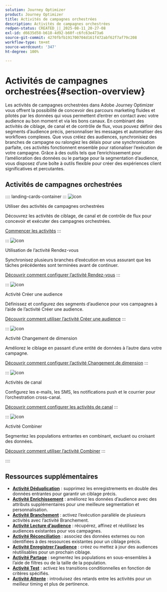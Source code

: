 ```yaml
---
solution: Journey Optimizer
product: Journey Optimizer
title: Activités de campagnes orchestrées
description: Activités de campagnes orchestrées
redpen-status: CREATED_||_2025-08-11_20-27-08
exl-id: d6635d58-b618-4d92-b60f-c6fc63e473a6
source-git-commit: 4270fbfb191700704d161f472abf62f7af79c208
workflow-type: tm+mt
source-wordcount: '347'
ht-degree: 100%

---
```


# Activités de campagnes orchestrées{#section-overview}

Les activités de campagnes orchestrées dans Adobe Journey Optimizer vous offrent la possibilité de concevoir des parcours marketing fluides et pilotés par les données qui vous permettent d’entrer en contact avec votre audience au bon moment et via les bons canaux. En combinant des activités de ciblage, de canal et de contrôle de flux, vous pouvez définir des segments d’audience précis, personnaliser les messages et automatiser des workflows complexes. Que vous créiez des audiences, synchronisiez des branches de campagne ou ralongiez les délais pour une synchronisation parfaite, ces activités fonctionnent ensemble pour rationaliser l’exécution de votre campagne. Grâce à des outils tels que l’enrichissement pour l’amélioration des données ou le partage pour la segmentation d’audience, vous disposez d’une boîte à outils flexible pour créer des expériences client significatives et percutantes.

## Activités de campagnes orchestrées

:::: landing-cards-container
:::
![icon](https://cdn.experienceleague.adobe.com/icons/book.svg?lang=fr)

Utiliser des activités de campagnes orchestrées

Découvrez les activités de ciblage, de canal et de contrôle de flux pour concevoir et exécuter des campagnes orchestrées.

[Commencer les activités](../using/orchestrated/activities/about-activities.md)
:::

:::
![icon](https://cdn.experienceleague.adobe.com/icons/code-branch.svg?lang=fr)

Utilisation de l’activité Rendez-vous

Synchronisez plusieurs branches d’exécution en vous assurant que les tâches précédentes sont terminées avant de continuer.

[Découvrir comment configurer l’activité Rendez-vous](../using/orchestrated/activities/and-join.md)
:::

:::
![icon](https://cdn.experienceleague.adobe.com/icons/bullseye.svg?lang=fr)

Activité Créer une audience

Définissez et configurez des segments d’audience pour vos campagnes à l’aide de l’activité Créer une audience.

[Découvrir comment utiliser l’activité Créer une audience](../using/orchestrated/activities/build-audience.md)
:::

:::
![icon](https://cdn.experienceleague.adobe.com/icons/gear.svg?lang=fr)

Activité Changement de dimension

Améliorez le ciblage en passant d’une entité de données à l’autre dans votre campagne.

[Découvrir comment configurer l’activité Changement de dimension](../using/orchestrated/activities/change-dimension.md)
:::

:::
![icon](https://cdn.experienceleague.adobe.com/icons/list-check.svg?lang=fr)

Activités de canal

Configurez les e-mails, les SMS, les notifications push et le courrier pour l’orchestration cross-canal.

[Découvrir comment configurer les activités de canal](../using/orchestrated/activities/channels.md)
:::

:::
![icon](https://cdn.experienceleague.adobe.com/icons/puzzle-piece.svg?lang=fr)

Activité Combiner

Segmentez les populations entrantes en combinant, excluant ou croisant des données.

[Découvrir comment utiliser l’activité Combiner](../using/orchestrated/activities/combine.md)
:::

::::


## Ressources supplémentaires

- **[Activité Déduplication](../using/orchestrated/activities/deduplication.md)** : supprimez les enregistrements en double des données entrantes pour garantir un ciblage précis.
- **[Activité Enrichissement](../using/orchestrated/activities/enrichment.md)** : améliorez les données d’audience avec des attributs supplémentaires pour une meilleure segmentation et personnalisation.
- **[Activité Branchement](../using/orchestrated/activities/fork.md)** : activez l’exécution parallèle de plusieurs activités avec l’activité Branchement.
- **[Activité Lecture d’audience](../using/orchestrated/activities/read-audience.md)** : récupérez, affinez et réutilisez les audiences existantes pour vos campagnes.
- **[Activité Réconciliation](../using/orchestrated/activities/reconciliation.md)** : associez des données externes ou non identifiées à des ressources existantes pour un ciblage précis.
- **[Activité Enregistrer l’audience](../using/orchestrated/activities/save-audience.md)** : créez ou mettez à jour des audiences réutilisables pour un prochain ciblage.
- **[Activité Partage](../using/orchestrated/activities/split.md)** : segmentez les populations en sous-ensembles à l’aide de filtres ou de la taille de la population.
- **[Activité Test](../using/orchestrated/activities/test.md)** : activez les transitions conditionnelles en fonction de critères spécifiés.
- **[Activité Attente](../using/orchestrated/activities/wait.md)** : introduisez des retards entre les activités pour un meilleur timing et plus de pertinence.
